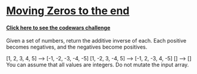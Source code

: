 # [Moving Zeros to the end](https://www.codewars.com/kata/5899dc03bc95b1bf1b0000ad/train/javascript)

#### [Click here to see the codewars challenge](https://www.codewars.com/kata/5899dc03bc95b1bf1b0000ad/train/javascript)

Given a set of numbers, return the additive inverse of each. Each positive becomes negatives, and the negatives become positives.

[1, 2, 3, 4, 5] --> [-1, -2, -3, -4, -5]
[1, -2, 3, -4, 5] --> [-1, 2, -3, 4, -5]
[] --> []
You can assume that all values are integers. Do not mutate the input array.

